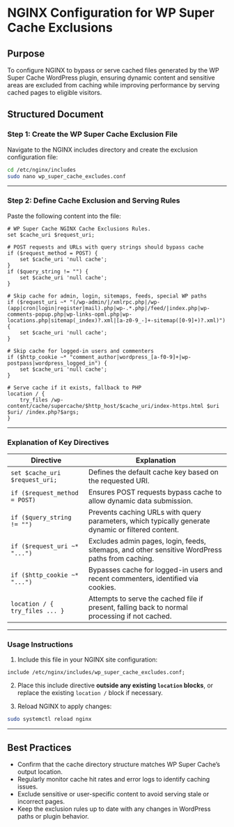 
# NGINX Configuration for WP Super Cache Exclusions

## Purpose

To configure NGINX to bypass or serve cached files generated by the WP Super Cache WordPress plugin, ensuring dynamic content and sensitive areas are excluded from caching while improving performance by serving cached pages to eligible visitors.

## Structured Document

### Step 1: Create the WP Super Cache Exclusion File

Navigate to the NGINX includes directory and create the exclusion configuration file:

```bash
cd /etc/nginx/includes
sudo nano wp_super_cache_excludes.conf
```

---

### Step 2: Define Cache Exclusion and Serving Rules

Paste the following content into the file:

```nginx
# WP Super Cache NGINX Cache Exclusions Rules.
set $cache_uri $request_uri;

# POST requests and URLs with query strings should bypass cache
if ($request_method = POST) {
	set $cache_uri 'null cache';
}
if ($query_string != "") {
    set $cache_uri 'null cache';
}

# Skip cache for admin, login, sitemaps, feeds, special WP paths
if ($request_uri ~* "(/wp-admin/|/xmlrpc.php|/wp-(app|cron|login|register|mail).php|wp-.*.php|/feed/|index.php|wp-comments-popup.php|wp-links-opml.php|wp-locations.php|sitemap(_index)?.xml|[a-z0-9_-]+-sitemap([0-9]+)?.xml)") {
    set $cache_uri 'null cache';
}

# Skip cache for logged-in users and commenters
if ($http_cookie ~* "comment_author|wordpress_[a-f0-9]+|wp-postpass|wordpress_logged_in") {
    set $cache_uri 'null cache';
}

# Serve cache if it exists, fallback to PHP
location / {
    try_files /wp-content/cache/supercache/$http_host/$cache_uri/index-https.html $uri $uri/ /index.php?$args;
}
```

---

### Explanation of Key Directives

| Directive                      | Explanation                                                                                        |
| ------------------------------ | -------------------------------------------------------------------------------------------------- |
| `set $cache_uri $request_uri;` | Defines the default cache key based on the requested URI.                                          |
| `if ($request_method = POST)`  | Ensures POST requests bypass cache to allow dynamic data submission.                               |
| `if ($query_string != "")`     | Prevents caching URLs with query parameters, which typically generate dynamic or filtered content. |
| `if ($request_uri ~* "...")`   | Excludes admin pages, login, feeds, sitemaps, and other sensitive WordPress paths from caching.    |
| `if ($http_cookie ~* "...")`   | Bypasses cache for logged-in users and recent commenters, identified via cookies.                  |
| `location / { try_files ... }` | Attempts to serve the cached file if present, falling back to normal processing if not cached.     |

---

### Usage Instructions

1. Include this file in your NGINX site configuration:

```nginx
include /etc/nginx/includes/wp_super_cache_excludes.conf;
```

2. Place this include directive **outside any existing `location` blocks**, or replace the existing `location /` block if necessary.

3. Reload NGINX to apply changes:

```bash
sudo systemctl reload nginx
```

---

## Best Practices

* Confirm that the cache directory structure matches WP Super Cache’s output location.
* Regularly monitor cache hit rates and error logs to identify caching issues.
* Exclude sensitive or user-specific content to avoid serving stale or incorrect pages.
* Keep the exclusion rules up to date with any changes in WordPress paths or plugin behavior.
